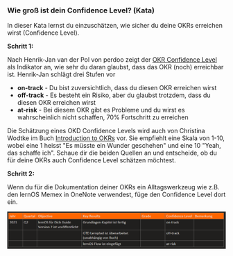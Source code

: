 ### Wie groß ist dein Confidence Level? (Kata)
In dieser Kata lernst du einzuschätzen, wie sicher du deine OKRs erreichen wirst (Confidence Level).

**Schritt 1:**

Nach Henrik-Jan van der Pol von perdoo zeigt der [OKR Confidence Level](https://www.perdoo.com/blog/okr-confidence-levels) als Indikator an, wie sehr du daran glaubst, dass das OKR (noch) erreichbar ist. Henrik-Jan schlägt drei Stufen vor

- **on-track** - Du bist zuversichtlich, dass du diesen OKR erreichen wirst
- **off-track** - Es besteht ein Risiko, aber du glaubst trotzdem, dass du diesen OKR erreichen wirst
- **at-risk** - Bei diesem OKR gibt es Probleme und du wirst es wahrscheinlich nicht schaffen, 70% Fortschritt zu erreichen

Die Schätzung eines OKD Confidence Levels wird auch von Christina Wodtke im Buch [Introduction to OKRs](https://www.oreilly.com/content/introduction-to-okrs) vor. Sie empfiehlt eine Skala von 1-10, wobei eine 1 heisst "Es müsste ein Wunder geschehen" und eine 10 "Yeah, das schaffe ich". Schaue dir die beiden Quellen an und entscheide, ob du für deine OKRs auch Confidence Level schätzen möchtest.



**Schritt 2:**

Wenn du für die Dokumentation deiner OKRs ein Alltagswerkzeug wie z.B. den lernOS Memex in OneNote verwendest, füge den Confidence Level dort ein.

![Beispiel Dokumentation Confidence Level in OneNote](./images/okr-beispiel-onenote-confidence-level.png)

